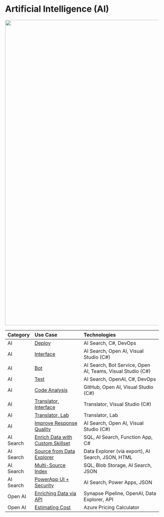 # Artificial Intelligence (AI)

<img src="https://github.com/richchapler/AzureSolutionsDocumentation/assets/44923999/11c755cf-b3eb-4384-9876-8eadbf743b52" width="1000" />

Category | Use Case | Technologies
:----- | :----- | :-----
AI | [Deploy](AI_Deploy.html) | AI Search, C#, DevOps<br>
AI | [Interface](AI_Interface.html) | AI Search, Open AI, Visual Studio (C#)
AI | [Bot](AI_Bot.html) | AI Search, Bot Service, Open AI, Teams, Visual Studio (C#)
AI | [Test](AI_Test.html) | AI Search, OpenAI, C#, DevOps<br>
AI | [Code Analysis](AI_Code.html) | GitHub, Open AI, Visual Studio (C#)
AI | [Translator, Interface](AI_Translator.html) | Translator, Visual Studio (C#)
AI | [Translator, Lab](Translator_Lab.html) | Translator, Lab
AI | [Improve Response Quality](AI_ImproveResponseQuality.html) | AI Search, Open AI, Visual Studio (C#)
AI Search | [Enrich Data with Custom Skillset](AISearch_CustomSkillset.html) | SQL, AI Search, Function App, C#
AI Search | [Source from Data Explorer](AISearch_fromDataExplorer.html) | Data Explorer (via export), AI Search, JSON, HTML
AI Search | [Multi-Source Index](AISearch_MultiSourceIndex.html) | SQL, Blob Storage, AI Search, JSON
AI Search | [PowerApp UI + Security](AISearch_PowerApp+Security.html) | AI Search, Power Apps, JSON
Open AI | [Enriching Data via API](Data_Enrichment_OpenAI.html) | Synapse Pipeline, OpenAI, Data Explorer, API
Open AI | [Estimating Cost](wip/OpenAI_EstimatingCost.html) | Azure Pricing Calculator
